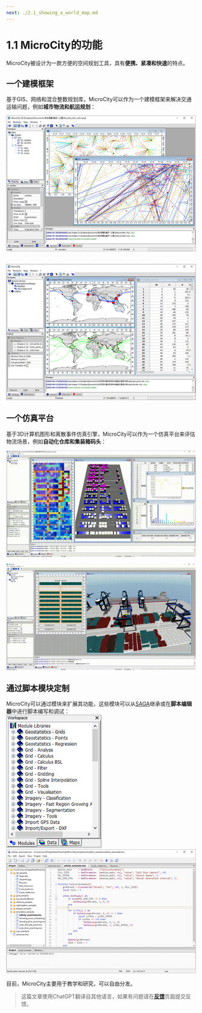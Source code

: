 ```yaml
---
next: ./2.1_showing_a_world_map.md
---
```


# 1.1 MicroCity的功能
MicroCity被设计为一款方便的空间规划工具，具有**便携、紧凑和快速**的特点。
## 一个建模框架
基于GIS、网络和混合整数规划库，MicroCity可以作为一个建模框架来解决交通运输问题，例如**城市物流和航运规划**：<br/>
<!-- <img src="imgs/city_logistics.png" width="480" height="344"> -->
![city_logistic](../../images/doc/city_logistics.png)
&nbsp;&nbsp;
<!-- <img src="imgs/shipping_planning.png" width="480" height="344"> -->
![shipping_planning](../../images/doc/shipping_planning.png)
<br/>
## 一个仿真平台
基于3D计算机图形和离散事件仿真引擎，MicroCity可以作为一个仿真平台来评估物流场景，例如**自动化仓库和集装箱码头**：<br/>
<!-- <img src="imgs/warehouse_simulation.gif" width="480" height="270"> -->
![warehouse_simulation](../../images/doc/warehouse_simulation.gif)
<!-- &nbsp;&nbsp; -->
<!-- <img src="imgs/terminal_simulation.gif" width="480" height="270"> -->
![terminal_simulation](../../images/doc/terminal_simulation.gif)
<br/>
## 通过脚本模块定制
MicroCity可以通过模块来扩展其功能，这些模块可以从[SAGA](https://saga-gis.sourceforge.io)继承或在**脚本编辑器**中进行脚本编写和调试：<br/>
![modules](../../images/doc/modules.png)  &nbsp;&nbsp; ![shot](../../images/doc/shot_script_editor.png)

目前，MicroCity主要用于教学和研究，可以自由分发。<br/>

> 这篇文章使用ChatGPT翻译自其他语言，如果有问题请在[**反馈**](https://github.com/huuhghhgyg/MicroCityNotes/issues/new)页面提交反馈。